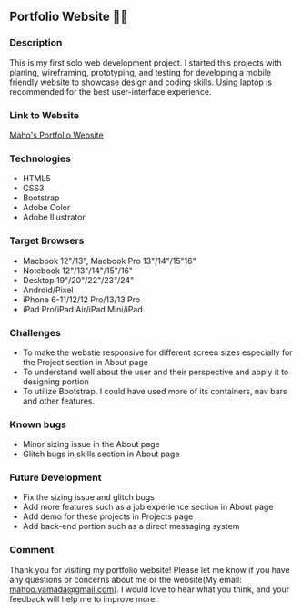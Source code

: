 ## Portfolio Website 👩‍💻
### Description
This is my first solo web development project.  I started this projects with planing, wireframing, prototyping, and testing for developing a mobile friendly website to showcase design and coding skills.
Using laptop is recommended for the best user-interface experience.

### Link to Website
[Maho's Portfolio Website](https://ymd99mh.github.io/portfolio/public/index.html)

### Technologies
* HTML5
* CSS3
* Bootstrap
* Adobe Color
* Adobe Illustrator 

### Target Browsers
* Macbook 12"/13", Macbook Pro 13"/14"/15"16"
* Notebook 12"/13"/14"/15"/16"
* Desktop 19"/20"/22"/23"/24"
* Android/Pixel
* iPhone 6-11/12/12 Pro/13/13 Pro
* iPad Pro/iPad Air/iPad Mini/iPad

### Challenges
* To make the webstie responsive for different screen sizes especially for the Project section in About page
* To understand well about the user and their perspective and apply it to designing portion
* To utilize Bootstrap. I could have used more of its containers, nav bars and other features.

### Known bugs
* Minor sizing issue in the About page
* Glitch bugs in skills section in About page

### Future Development
* Fix the sizing issue and glitch bugs
* Add more features such as a job experience section in About page
* Add demo for these projects in Projects page
* Add back-end portion such as a direct messaging system

### Comment
Thank you for visiting my portfolio website! Please let me know if you have any questions or concerns about me or the website(My email: mahoo.yamada@gmail.com). I would love to hear what you think, and your feedback will help me to improve more. 
